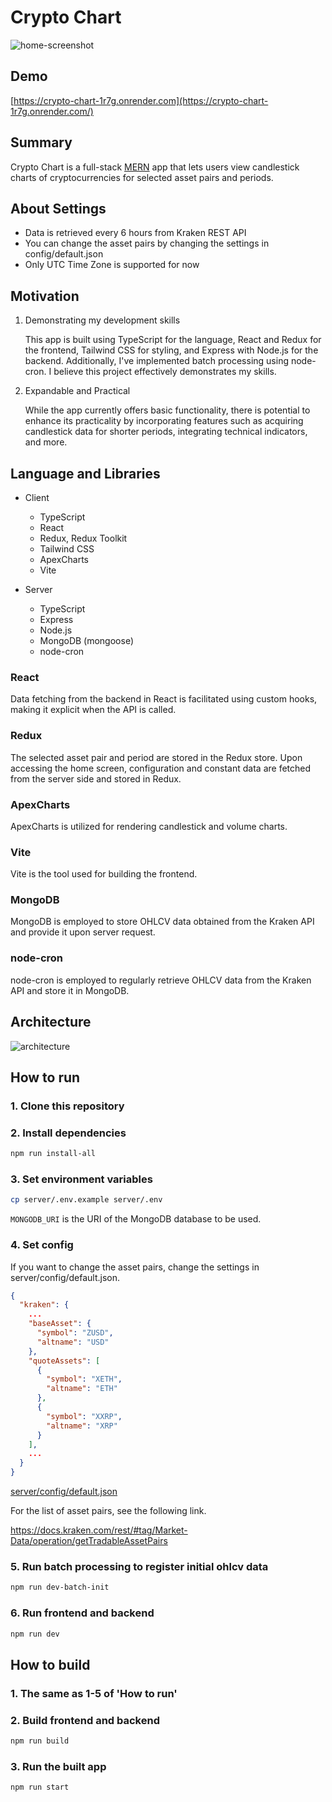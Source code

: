 # Crypto Chart
![home-screenshot](https://github.com/masakifukunishi/crypto-chart/assets/42294938/ab5fb783-fff8-48fd-a4fd-a5257421486d)

## Demo
[https://crypto-chart-1r7g.onrender.com](https://crypto-chart-1r7g.onrender.com/)

## Summary
Crypto Chart is a full-stack [MERN](https://www.geeksforgeeks.org/mern-stack/) app that lets users view candlestick charts of cryptocurrencies for selected asset pairs and periods.

## About Settings
- Data is retrieved every 6 hours from Kraken REST API
- You can change the asset pairs by changing the settings in config/default.json
- Only UTC Time Zone is supported for now

## Motivation
1. Demonstrating my development skills

      This app is built using TypeScript for the language, React and Redux for the frontend, Tailwind CSS for styling, and Express with Node.js for the backend. Additionally, I've implemented batch processing using node-cron. I believe this project effectively demonstrates my skills.

2. Expandable and Practical

      While the app currently offers basic functionality, there is potential to enhance its practicality by incorporating features such as acquiring candlestick data for shorter periods, integrating technical indicators, and more.

## Language and Libraries

- Client
    - TypeScript
    - React
    - Redux, Redux Toolkit
    - Tailwind CSS
    - ApexCharts
    - Vite

- Server
    - TypeScript
    - Express
    - Node.js
    - MongoDB (mongoose)
    - node-cron

### React
Data fetching from the backend in React is facilitated using custom hooks, making it explicit when the API is called.

### Redux
The selected asset pair and period are stored in the Redux store. Upon accessing the home screen, configuration and constant data are fetched from the server side and stored in Redux.

### ApexCharts
ApexCharts is utilized for rendering candlestick and volume charts.

### Vite
Vite is the tool used for building the frontend.

### MongoDB
MongoDB is employed to store OHLCV data obtained from the Kraken API and provide it upon server request.

### node-cron
node-cron is employed to regularly retrieve OHLCV data from the Kraken API and store it in MongoDB.

## Architecture
![architecture](https://github.com/masakifukunishi/crypto-chart/assets/42294938/dd8d3c97-c1e0-4d06-b038-c6a14fffe872)

## How to run
### 1. Clone this repository
   
### 2. Install dependencies
```bash
npm run install-all
```

### 3. Set environment variables
```bash
cp server/.env.example server/.env
```
`MONGODB_URI` is the URI of the MongoDB database to be used.

### 4. Set config
If you want to change the asset pairs, change the settings in server/config/default.json.

```json
{
  "kraken": {
    ...
    "baseAsset": {
      "symbol": "ZUSD",
      "altname": "USD"
    },
    "quoteAssets": [
      {
        "symbol": "XETH",
        "altname": "ETH"
      },
      {
        "symbol": "XXRP",
        "altname": "XRP"
      }
    ],
    ...
  }
}
```
[server/config/default.json](server/config/default.json)

For the list of asset pairs, see the following link.

https://docs.kraken.com/rest/#tag/Market-Data/operation/getTradableAssetPairs

### 5. Run batch processing to register initial ohlcv data
```bash
npm run dev-batch-init
```

### 6. Run frontend and backend
```bash
npm run dev
```

## How to build
### 1. The same as 1-5 of 'How to run'

### 2. Build frontend and backend
```bash
npm run build
```

### 3. Run the built app
```bash
npm run start
```
